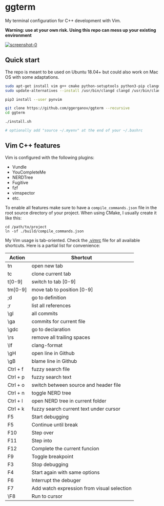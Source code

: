 # ggterm

My terminal configuration for C++ development with Vim.

**Warning: use at your own risk. Using this repo can mess up your existing environment**

<a href="https://i.imgur.com/wHmDf5N.png" target="_blank">![screenshot-0](https://i.imgur.com/wHmDf5N.png)</a>

## Quick start

The repo is meant to be used on Ubuntu 18.04+ but could also work on Mac OS with some adaptations.

```bash
sudo apt-get install vim g++ cmake python-setuptools python3-pip clangd-10
sudo update-alternatives --install /usr/bin/clangd clangd /usr/bin/clangd-10 100

pip3 install --user pynvim

git clone https://github.com/ggerganov/ggterm --recursive
cd ggterm

./install.sh

# optionally add "source ~/.myenv" at the end of your ~/.bashrc
```

## Vim C++ features

Vim is configured with the following plugins:

- Vundle
- YouCompleteMe
- NERDTree
- Fugitive
- fzf
- vimspector
- etc.

To enable all features make sure to have a `compile_commands.json` file in the root source directory of your project.
When using CMake, I usually create it like this:

```
cd /path/to/project
ln -sf ./build/compile_commands.json
```

My Vim usage is tab-oriented. Check the [.vimrc](.vimrc) file for all available shortcuts. Here is a partial list for convenience:

| Action | Shortcut |
| ------ | ------ |
| tn | open new tab |
| tc | clone current tab |
| t[0-9] | switch to tab [0-9] |
| tm[0-9] | move tab to position [0-9] |
| ;d | go to definition |
| ;r | list all references |
| \gl | all commits |
| \ga | commits for current file |
| \gdc | go to declaration |
| \rs | remove all trailing spaces |
| \lf | clang-format |
| \gH | open line in Github |
| \gB | blame line in Github |
| Ctrl + f | fuzzy search file |
| Ctrl + p | fuzzy search text |
| Ctrl + o | switch between source and header file |
| Ctrl + n | toggle NERD tree |
| Ctrl + l | open NERD tree in current folder |
| Ctrl + k | fuzzy search current text under cursor |
| F5 | Start debugging |
| F5 | Continue until break |
| F10 | Step over |
| F11 | Step into |
| F12 | Complete the current funcion |
| F9 | Toggle breakpoint |
| F3 | Stop debugging |
| F4 | Start again with same options	|
| F6 | Interrupt the debuger |
| F7 | Add watch expression from visual selection |
| \F8 | Run to cursor |

